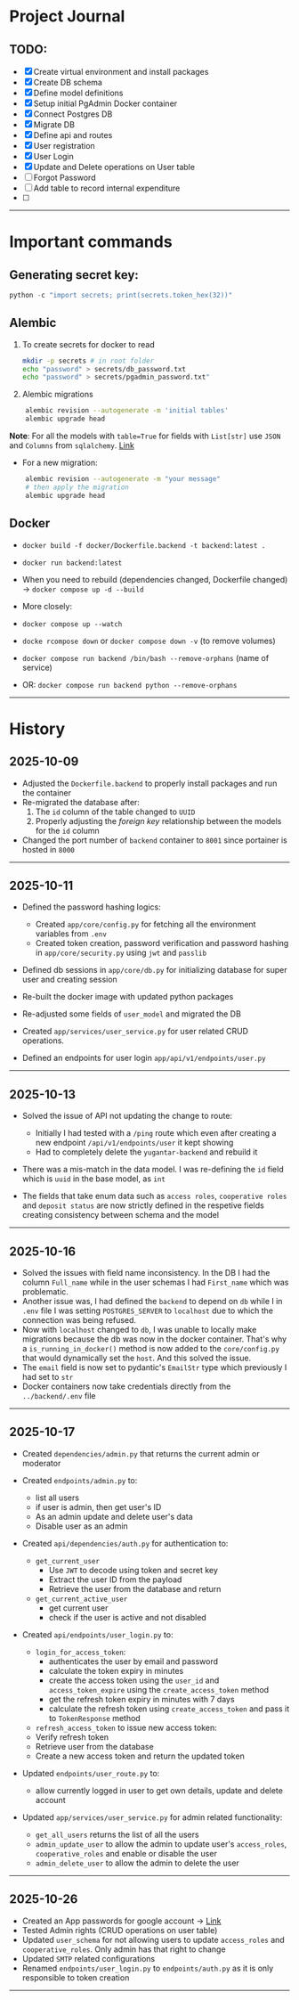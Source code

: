 # Project Journal

## TODO:

- [x] Create virtual environment and install packages
- [x] Create DB schema
- [x] Define model definitions
- [x] Setup initial PgAdmin Docker container
- [x] Connect Postgres DB
- [x] Migrate DB
- [x] Define api and routes
- [x] User registration
- [x] User Login
- [x] Update and Delete operations on User table
- [ ] Forgot Password
- [ ] Add table to record internal expenditure
- [ ]

---

# Important commands

## Generating secret key:

```python
python -c "import secrets; print(secrets.token_hex(32))"
```

## Alembic

1. To create secrets for docker to read

   ```bash
   mkdir -p secrets # in root folder
   echo "password" > secrets/db_password.txt
   echo "password" > secrets/pgadmin_password.txt"
   ```

2. Alembic migrations

```bash
    alembic revision --autogenerate -m 'initial tables'
    alembic upgrade head
```

**Note**: For all the models with `table=True` for fields with `List[str]` use `JSON` and `Columns` from `sqlalchemy`. [Link](https://stackoverflow.com/questions/79296853/sqlmodel-valueerror-class-list-has-no-matching-sqlalchemy-type)

- For a new migration:

```bash
    alembic revision --autogenerate -m "your message"
    # then apply the migration
    alembic upgrade head
```

## Docker

- `docker build -f docker/Dockerfile.backend -t backend:latest .`
- `docker run backend:latest`

- When you need to rebuild (dependencies changed, Dockerfile changed) -> `docker compose up -d --build`

- More closely:
- `docker compose up --watch`
- `docke rcompose down` or `docker compose down -v` (to remove volumes)
- `docker compose run backend /bin/bash --remove-orphans` (name of service)
- OR: `docker compose run backend python --remove-orphans`

---

# History

## 2025-10-09

- Adjusted the `Dockerfile.backend` to properly install packages and run the container
- Re-migrated the database after:
  1. The `id` column of the table changed to `UUID`
  2. Properly adjusting the _foreign key_ relationship between the models for the `id` column
- Changed the port number of `backend` container to `8001` since portainer is hosted in `8000`

---

## 2025-10-11

- Defined the password hashing logics:

  - Created `app/core/config.py` for fetching all the environment variables from `.env`
  - Created token creation, password verification and password hashing in `app/core/security.py` using `jwt` and `passlib`

- Defined db sessions in `app/core/db.py` for initializing database for super user and creating session

- Re-built the docker image with updated python packages

- Re-adjusted some fields of `user_model` and migrated the DB

- Created `app/services/user_service.py` for user related CRUD operations.

- Defined an endpoints for user login `app/api/v1/endpoints/user.py`

---

## 2025-10-13

- Solved the issue of API not updating the change to route:

  - Initially I had tested with a `/ping` route which even after creating a new endpoint `/api/v1/endpoints/user` it kept showing
  - Had to completely delete the `yugantar-backend` and rebuild it

- There was a mis-match in the data model. I was re-defining the `id` field which is `uuid` in the base model, as `int`

- The fields that take enum data such as `access roles`, `cooperative roles` and `deposit status` are now strictly defined in the respetive fields creating consistency between schema and the model

---

## 2025-10-16

- Solved the issues with field name inconsistency. In the DB I had the column `Full_name` while in the user schemas I had `First_name` which was problematic.
- Another issue was, I had defined the `backend` to depend on `db` while I in `.env` file I was setting `POSTGRES_SERVER` to `localhost` due to which the connection was being refused.
- Now with `localhost` changed to `db`, I was unable to locally make migrations because the db was now in the docker container. That's why a `is_running_in_docker()` method is now added to the `core/config.py` that would dynamically set the `host`. And this solved the issue.
- The `email` field is now set to pydantic's `EmailStr` type which previously I had set to `str`
- Docker containers now take credentials directly from the `../backend/.env` file

---

## 2025-10-17

- Created `dependencies/admin.py` that returns the current admin or moderator

- Created `endpoints/admin.py` to:

  - list all users
  - if user is admin, then get user's ID
  - As an admin update and delete user's data
  - Disable user as an admin

- Created `api/dependencies/auth.py` for authentication to:

  - `get_current_user`
    - Use `JWT` to decode using token and secret key
    - Extract the user ID from the payload
    - Retrieve the user from the database and return
  - `get_current_active_user`
    - get current user
    - check if the user is active and not disabled

- Created `api/endpoints/user_login.py` to:

  - `login_for_access_token`:
    - authenticates the user by email and password
    - calculate the token expiry in minutes
    - create the access token using the `user_id` and `access_token_expire` using the `create_access_token` method
    - get the refresh token expiry in minutes with 7 days
    - calculate the refresh token using `create_access_token` and pass it to `TokenResponse` method
  - `refresh_access_token` to issue new access token:
  - Verify refresh token
  - Retrieve user from the database
  - Create a new access token and return the updated token

- Updated `endpoints/user_route.py` to:

  - allow currently logged in user to get own details, update and delete account

- Updated `app/services/user_service.py` for admin related functionality:
  - `get_all_users` returns the list of all the users
  - `admin_update_user` to allow the admin to update user's `access_roles`, `cooperative_roles` and enable or disable the user
  - `admin_delete_user` to allow the admin to delete the user

---

## 2025-10-26

- Created an App passwords for google account -> [Link](https://dtptips.com/%F0%9F%94%91-how-to-generate-app-passwords-in-google-account-even-if-the-option-is-hidden/)
- Tested Admin rights (CRUD operations on user table)
- Updated `user_schema` for not allowing users to update `access_roles` and `cooperative_roles`. Only admin has that right to change
- Updated `SMTP` related configurations
- Renamed `endpoints/user_login.py` to `endpoints/auth.py` as it is only responsible to token creation

---
